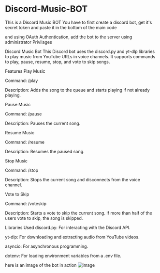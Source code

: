 # Discord-Music-BOT
This is a Discord Music BOT 
You have to first create a discord bot, get it's secret token and paste it in the bottom of the main code

and using OAuth Authentication, add the bot to the server using administrator Privilages

Discord Music Bot
This Discord bot uses the discord.py and yt-dlp libraries to play music from YouTube URLs in voice channels. It supports commands to play, pause, resume, stop, and vote to skip songs.

Features
Play Music

Command: /play <YouTube URL>

Description: Adds the song to the queue and starts playing if not already playing.

Pause Music

Command: /pause

Description: Pauses the current song.

Resume Music

Command: /resume

Description: Resumes the paused song.

Stop Music

Command: /stop

Description: Stops the current song and disconnects from the voice channel.

Vote to Skip

Command: /voteskip

Description: Starts a vote to skip the current song. If more than half of the users vote to skip, the song is skipped.


Libraries Used
discord.py: For interacting with the Discord API.

yt-dlp: For downloading and extracting audio from YouTube videos.

asyncio: For asynchronous programming.

dotenv: For loading environment variables from a .env file.

here is an image of the bot in action
![image](https://github.com/user-attachments/assets/b0ce3145-b5cb-4361-98bb-94bb14c852e0)

